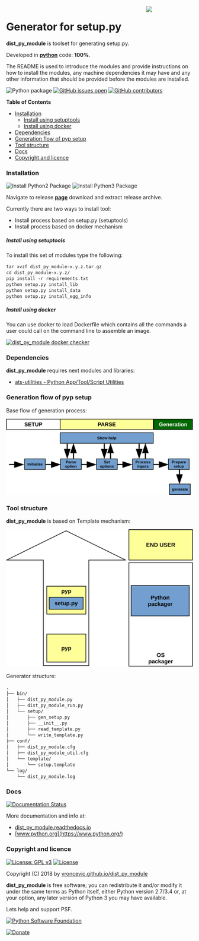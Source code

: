 <img align="right" src="https://raw.githubusercontent.com/vroncevic/dist_py_module/dev/docs/dist_py_module_logo.png" width="25%">

# Generator for setup.py

**dist_py_module** is toolset for generating setup.py.

Developed in **[python](https://www.python.org/)** code: **100%**.

The README is used to introduce the modules and provide instructions on
how to install the modules, any machine dependencies it may have and any
other information that should be provided before the modules are installed.

![Python package](https://github.com/vroncevic/dist_py_module/workflows/Python%20package/badge.svg?branch=master) [![GitHub issues open](https://img.shields.io/github/issues/vroncevic/dist_py_module.svg)](https://github.com/vroncevic/dist_py_module/issues) [![GitHub contributors](https://img.shields.io/github/contributors/vroncevic/dist_py_module.svg)](https://github.com/vroncevic/dist_py_module/graphs/contributors)

<!-- START doctoc generated TOC please keep comment here to allow auto update -->
<!-- DON'T EDIT THIS SECTION, INSTEAD RE-RUN doctoc TO UPDATE -->
**Table of Contents**

- [Installation](#installation)
    - [Install using setuptools](#install-using-setuptools)
    - [Install using docker](#install-using-docker)
- [Dependencies](#dependencies)
- [Generation flow of pyp setup](#generation-flow-of-pyp-setup)
- [Tool structure](#tool-structure)
- [Docs](#docs)
- [Copyright and licence](#copyright-and-licence)

<!-- END doctoc generated TOC please keep comment here to allow auto update -->

### Installation

![Install Python2 Package](https://github.com/vroncevic/dist_py_module/workflows/Install%20Python2%20Package%20dist_py_module/badge.svg?branch=master) ![Install Python3 Package](https://github.com/vroncevic/dist_py_module/workflows/Install%20Python3%20Package%20dist_py_module/badge.svg?branch=master)

Navigate to release **[page](https://github.com/vroncevic/dist_py_module/releases/tag/v1.0)** download and extract release archive.

Currently there are two ways to install tool:
* Install process based on setup.py (setuptools)
* Install process based on docker mechanism

##### Install using setuptools

To install this set of modules type the following:
```
tar xvzf dist_py_module-x.y.z.tar.gz
cd dist_py_module-x.y.z/
pip install -r requirements.txt
python setup.py install_lib
python setup.py install_data
python setup.py install_egg_info
```

##### Install using docker

You can use docker to load Dockerfile which contains all the commands
a user could call on the command line to assemble an image.

[![dist_py_module docker checker](https://github.com/vroncevic/dist_py_module/workflows/dist_py_module%20docker%20checker/badge.svg)](https://github.com/vroncevic/dist_py_module/actions?query=workflow%3A%22dist_py_module+docker+checker%22)

### Dependencies

**dist_py_module** requires next modules and libraries:

* [ats-utilities - Python App/Tool/Script Utilities](https://vroncevic.github.io/ats_utilities)

### Generation flow of pyp setup

Base flow of generation process:

![alt tag](https://raw.githubusercontent.com/vroncevic/dist_py_module/dev/docs/python_setup_flow.png)

### Tool structure

**dist_py_module** is based on Template mechanism:

![alt tag](https://raw.githubusercontent.com/vroncevic/dist_py_module/dev/docs/python_setup.png)

Generator structure:

```
.
├── bin/
│   ├── dist_py_module.py
│   ├── dist_py_module_run.py
│   └── setup/
│       ├── gen_setup.py
│       ├── __init__.py
│       ├── read_template.py
│       └── write_template.py
├── conf/
│   ├── dist_py_module.cfg
│   ├── dist_py_module_util.cfg
│   └── template/
│       └── setup.template
└── log/
    └── dist_py_module.log
```

### Docs

[![Documentation Status](https://readthedocs.org/projects/dist_py_module/badge/?version=latest)](https://dist_py_module.readthedocs.io/en/latest/?badge=latest)

More documentation and info at:

* [dist_py_module.readthedocs.io](https://dist_py_module.readthedocs.io/en/latest/)
* [www.python.org](https://www.python.org/)

### Copyright and licence

[![License: GPL v3](https://img.shields.io/badge/License-GPLv3-blue.svg)](https://www.gnu.org/licenses/gpl-3.0) [![License](https://img.shields.io/badge/License-Apache%202.0-blue.svg)](https://opensource.org/licenses/Apache-2.0)

Copyright (C) 2018 by [vroncevic.github.io/dist_py_module](https://vroncevic.github.io/dist_py_module)

**dist_py_module** is free software; you can redistribute it and/or modify
it under the same terms as Python itself, either Python version 2.7/3.4 or,
at your option, any later version of Python 3 you may have available.

Lets help and support PSF.

[![Python Software Foundation](https://raw.githubusercontent.com/vroncevic/dist_py_module/dev/docs/psf-logo-alpha.png)](https://www.python.org/psf/)

[![Donate](https://www.paypalobjects.com/en_US/i/btn/btn_donateCC_LG.gif)](https://psfmember.org/index.php?q=civicrm/contribute/transact&reset=1&id=2)
